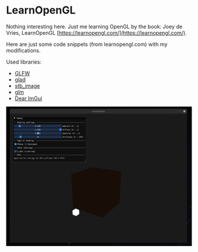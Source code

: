 # LearnOpenGL

Nothing interesting here. Just me learning OpenGL by the book: Joey de Vries, LearnOpenGL [https://learnopengl.com/](https://learnopengl.com/).

Here are just some code snippets (from learnopengl.com) with my modifications.

Used libraries:
* [GLFW](https://www.glfw.org/download.html)
* [glad](https://glad.dav1d.de/)
* [stb_image](https://github.com/nothings/stb/blob/master/stb_image.h)
* [glm](https://glm.g-truc.net/0.9.8/index.html)
* [Dear ImGui](https://github.com/ocornut/imgui)

![image](basic_lighting.gif)
